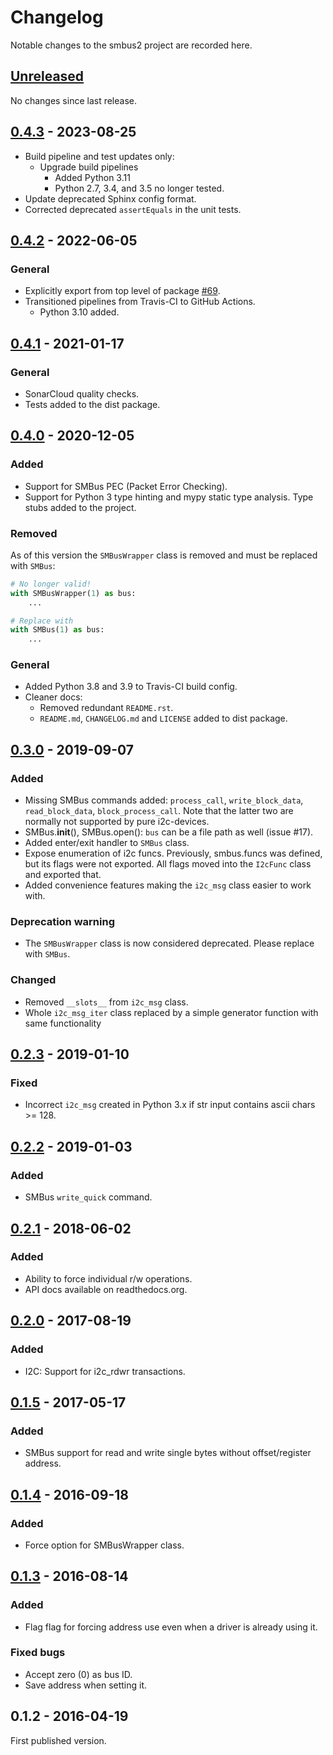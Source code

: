 # Changelog
Notable changes to the smbus2 project are recorded here.

## [Unreleased]
No changes since last release.

## [0.4.3] - 2023-08-25
- Build pipeline and test updates only:
  - Upgrade build pipelines
    - Added Python 3.11
    - Python 2.7, 3.4, and 3.5 no longer tested.
- Update deprecated Sphinx config format.
- Corrected deprecated `assertEquals` in the unit tests.

## [0.4.2] - 2022-06-05
### General
- Explicitly export from top level of package [#69](https://github.com/kplindegaard/smbus2/pull/69).
- Transitioned pipelines from Travis-CI to GitHub Actions.
  - Python 3.10 added.

## [0.4.1] - 2021-01-17
### General
- SonarCloud quality checks.
- Tests added to the dist package.

## [0.4.0] - 2020-12-05
### Added
- Support for SMBus PEC (Packet Error Checking).
- Support for Python 3 type hinting and mypy static type analysis. Type stubs added to the project.

### Removed
As of this version the `SMBusWrapper` class is removed and must be replaced with `SMBus`:

```python
# No longer valid!
with SMBusWrapper(1) as bus:
    ...

# Replace with
with SMBus(1) as bus:
    ...
```

### General
- Added Python 3.8 and 3.9 to Travis-CI build config.
- Cleaner docs:
   - Removed redundant `README.rst`.
   - `README.md`, `CHANGELOG.md` and `LICENSE` added to dist package.

## [0.3.0] - 2019-09-07
### Added
- Missing SMBus commands added: `process_call`, `write_block_data`, `read_block_data`, `block_process_call`.
  Note that the latter two are normally not supported by pure i2c-devices.
- SMBus.__init__(), SMBus.open(): `bus` can be a file path as well (issue #17).
- Added enter/exit handler to `SMBus` class.
- Expose enumeration of i2c funcs. Previously, smbus.funcs was defined, but its flags were not exported. All flags moved into the `I2cFunc` class and exported that.
- Added convenience features making the `i2c_msg` class easier to work with.

### Deprecation warning
- The `SMBusWrapper` class is now considered deprecated. Please replace with `SMBus`.

### Changed
- Removed `__slots__` from `i2c_msg` class.
- Whole `i2c_msg_iter` class replaced by a simple generator function with same functionality


## [0.2.3] - 2019-01-10
### Fixed
- Incorrect `i2c_msg` created in Python 3.x if str input contains ascii chars >= 128. 

## [0.2.2] - 2019-01-03
### Added
- SMBus `write_quick` command.

## [0.2.1] - 2018-06-02
### Added
- Ability to force individual r/w operations.
- API docs available on readthedocs.org.

## [0.2.0] - 2017-08-19
### Added
- I2C: Support for i2c_rdwr transactions.

## [0.1.5] - 2017-05-17
### Added
- SMBus support for read and write single bytes without offset/register address.

## [0.1.4] - 2016-09-18
### Added
- Force option for SMBusWrapper class.

## [0.1.3] - 2016-08-14
### Added
- Flag flag for forcing address use even when a driver is already using it.
### Fixed bugs
- Accept zero (0) as bus ID.
- Save address when setting it.

## 0.1.2 - 2016-04-19
First published version.


[Unreleased]: https://github.com/kplindegaard/smbus2/compare/0.4.3...HEAD
[0.4.3]: https://github.com/kplindegaard/smbus2/compare/0.4.2...0.4.3
[0.4.2]: https://github.com/kplindegaard/smbus2/compare/0.4.1...0.4.2
[0.4.1]: https://github.com/kplindegaard/smbus2/compare/0.4.0...0.4.1
[0.4.0]: https://github.com/kplindegaard/smbus2/compare/0.3.0...0.4.0
[0.3.0]: https://github.com/kplindegaard/smbus2/compare/0.2.3...0.3.0
[0.2.3]: https://github.com/kplindegaard/smbus2/compare/0.2.2...0.2.3
[0.2.2]: https://github.com/kplindegaard/smbus2/compare/0.2.1...0.2.2
[0.2.1]: https://github.com/kplindegaard/smbus2/compare/0.2.0...0.2.1
[0.2.0]: https://github.com/kplindegaard/smbus2/compare/0.1.5...0.2.0
[0.1.5]: https://github.com/kplindegaard/smbus2/compare/0.1.4...0.1.5
[0.1.4]: https://github.com/kplindegaard/smbus2/compare/0.1.3...0.1.4
[0.1.3]: https://github.com/kplindegaard/smbus2/compare/0.1.2...0.1.3
